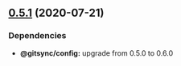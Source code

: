 ## [0.5.1](https://github.com/twinh/gitsync/compare/@gitsync/exec-command@0.5.0...@gitsync/exec-command@0.5.1) (2020-07-21)





### Dependencies

* **@gitsync/config:** upgrade from 0.5.0 to 0.6.0
